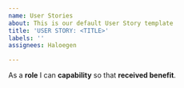 ```yaml
---
name: User Stories
about: This is our default User Story template
title: 'USER STORY: <TITLE>'
labels: ''
assignees: Haloegen

---
```


As a **role** I can **capability** so that **received benefit**.
